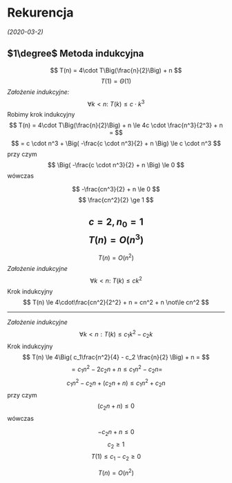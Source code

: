 # Rekurencja
*(2020-03-2)*

## $1\degree$ Metoda indukcyjna

$$
T(n) = 4\cdot T\Big(\frac{n}{2}\Big) + n
$$
$$
T(1) = \Theta(1)
$$
*Założenie indukcyjne:*
$$
\forall{k<n}:~ T(k) \le c \cdot k^3
$$
Robimy krok indukcyjny
$$
T(n) = 4\cdot T\Big(\frac{n}{2}\Big) + n \le 4c \cdot \frac{n^3}{2^3} + n =
$$
$$
= c \cdot n^3 + \Big( -\frac{c \cdot n^3}{2} + n \Big) \le c \cdot n^3
$$
przy czym
$$
\Big( -\frac{c \cdot n^3}{2} + n \Big) \le 0
$$
wówczas

$$
-\frac{cn^3}{2} + n \le 0
$$
$$
\frac{cn^2}{2} \ge 1
$$

$$
c = 2, n_0 = 1
$$
$$
T(n) = O(n^3)
$$
---
$$
T(n) = O(n^2)
$$
*Założenie indukcyjne*
$$
\forall{k < n}:~ T(k) \le ck^2
$$
Krok indukcyjny
$$
T(n) \le 4\cdot\frac{cn^2}{2^2} + n = cn^2 + n \not\le cn^2
$$

---
*Założenie indukcyjne*
$$
\forall{k < n }: T(k) \le c_1k^2 - c_2k
$$
Krok indukcyjny
$$
T(n) \le 4\Big( c_1\frac{n^2}{4} - c_2 \frac{n}{2} \Big) + n =
$$
$$
= c_1n^2 - 2c_2n + n \le c_1n^2 - c_2n =
$$
$$
c_1n^2 - c_2n + \big(c_2n + n\big) \le c_1n^2 + c_2n
$$
przy czym
$$
(c_2n + n) \le 0
$$
wówczas

$$
-c_2n + n \le 0
$$
$$
c_2 \ge 1
$$
$$
T(1) \le c_1 - c_2 \ge 0
$$

$$
T(n) = O(n^2)
$$
